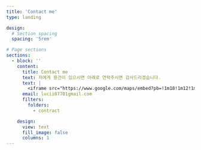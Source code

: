 ```yaml
---
title: 'Contact me'
type: landing

design:
  # Section spacing
  spacing: '5rem'

# Page sections
sections:
  - block: ''
    content:
      title: Contact me
      text: 저에게 용건이 있으시면 아래로 연락주시면 감사드리겠습니다.
      text: |
        <iframe src="https://www.google.com/maps/embed?pb=!1m18!1m12!1m3!1d3153.0597171128087!2d-122.08424968468143!3d37.42199997982588!2m3!1f0!2f0!3f0!3m2!1i1024!2i768!4f13.1!3m3!1m2!1s0x808fb5cda37d7bb5%3A0x13a99d8a91f6e31e!2sGoogleplex!5e0!3m2!1sen!2sus!4v1616185366237!5m2!1sen!2sus" width="600" height="450" style="border:0;" allowfullscreen="" loading="lazy"></iframe>
      email: lucii07701gmail.com
      filters:
        folders:
          - contract

    design:
      view: text
      fill_image: false
      columns: 1
---
```

